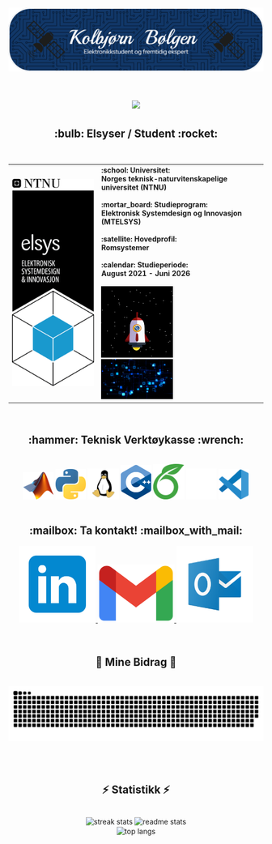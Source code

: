 <h1 align="center">
    <img src="https://github.com/SkaugJr/SkaugJr/blob/main/Bilder/github-header-image.png" />
</h1>

<h1 align="center">
    <img src="https://readme-typing-svg.demolab.com?font=Fira+Code&weight=500&size=60&pause=1000&color=113768&random=false&width=1200&height=110&lines=Hei+sann!;Mitt+navn+er+Kolbj%C3%B8rn+B%C3%B8lgen.;Velkommen+til+Github-profile+min!" />
</h1>

<h2 align="center">
  :bulb:  Elsyser / Student :rocket:
</h2>
<br/>

<div align="center">
  <table cellpadding="0" cellspacing="0" border="0" margin="0">
    <tr>
      <td width="35%">
        <a href="https://www.ntnu.no/studier/mtelsys"> 
          <img src="https://github.com/SkaugJr/SkaugJr/blob/main/Bilder/elsys_pos_staaende_ntnu.png" alt="Elsys_logo"> 
        </a>
      </td>
      <td width="65%">
        <b>:school: Universitet: <br> Norges teknisk-naturvitenskapelige universitet (NTNU)</b>
        <br><br>
        <b>:mortar_board: Studieprogram: <br> Elektronisk Systemdesign og Innovasjon (MTELSYS)</b>
        <br><br>
        <b>:satellite: Hovedprofil: <br> Romsystemer </b>
        <br><br>
        <b>:calendar: Studieperiode: <br> August 2021 - Juni 2026 </b>
        <br><br>
        <img src=https://github.com/SkaugJr/SkaugJr/blob/main/gif/rocket.gif width=45%> <br> <img src=https://github.com/SkaugJr/SkaugJr/blob/main/gif/circuit.gif width=45%>
      </td> 
    </tr>
  </table>
</div>




<br/>
<h2 align="center">:hammer: Teknisk Verktøykasse :wrench:</h2>
<br/>
<div align="center">
<img src=https://github.com/SkaugJr/SkaugJr/blob/main/Bilder/Matlab_Logo.png width=12% /> <img src=https://github.com/SkaugJr/SkaugJr/blob/main/Bilder/Python_logo.png width=12% /> <img src=https://github.com/SkaugJr/SkaugJr/blob/main/Bilder/linux_logo.png width=12% /> <img src=https://github.com/SkaugJr/SkaugJr/blob/main/Bilder/C%2B%2B_logo.png width=12% /> <img src=https://github.com/SkaugJr/SkaugJr/blob/main/Bilder/Overleaf_logo.png width=12% />  <img src=https://github.com/SkaugJr/SkaugJr/blob/main/Bilder/Github_logo2.png width=12% /> <img src=https://github.com/SkaugJr/SkaugJr/blob/main/Bilder/vscode_logo.png width=12% />
</div>

<br/>


<h2 align="center"> :mailbox:  Ta kontakt! :mailbox_with_mail: </h2>
<div align="center">
    <a href=https://www.linkedin.com/in/kolbjørn-bølgen-572b942b5/>
      <img src='https://github.com/SkaugJr/SkaugJr/blob/main/Bilder/linkedin_logo2.png' alt='linkedin' width=30%> 
    </a>
    <a href=mailto:skaugjr@gmail.com>
      <img src='https://github.com/SkaugJr/SkaugJr/blob/main/Bilder/gmail_logo.png' alt='gmail' width=30%>
    </a>
    <a href=mailto:kolbjosk@stud.ntnu.no>
      <img src='https://github.com/SkaugJr/SkaugJr/blob/main/Bilder/outlook_logo.png' alt='microsoftoutlook' width=30%>
    </a>
</div>
<br/><br/>

<div align="center">
  <h2>🐍 Mine Bidrag 🐍</h2>
  <br>
  <img alt="snake eating my contributions" src="https://raw.githubusercontent.com/SkaugJr/SkaugJr/output/github-contribution-grid-snake-dark.svg" />
  
  <br/><br/>
</div>

<h2 align="center">⚡ Statistikk ⚡</h2>
<br>
<div align=center>
  <img width=40% src="https://streak-stats.demolab.com?user=SkaugJr&count_private=true&theme=react&locale=no&border_radius=10" alt="streak stats"/>
  <img width=50% src="https://github-readme-stats-salesp07.vercel.app/api?username=SkaugJr&count_private=true&show_icons=true&theme=react&rank_icon=github&border_radius=10" alt="readme stats" />
  <br/>
  <img width=45% align="center" src="https://github-readme-stats-salesp07.vercel.app/api/top-langs/?username=SkaugJr&hide=HTML&langs_count=8&layout=compact&theme=react&border_radius=10&size_weight=0.5&count_weight=0.5&exclude_repo=github-readme-stats" alt="top langs" />
</div>
